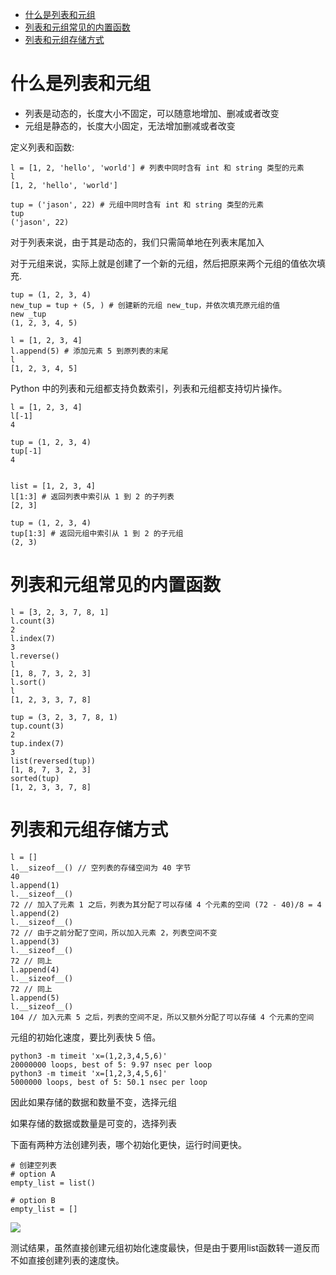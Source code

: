 - [什么是列表和元组](#什么是列表和元组)
- [列表和元组常见的内置函数](#列表和元组常见的内置函数)
- [列表和元组存储方式](#列表和元组存储方式)
# 什么是列表和元组
- 列表是动态的，长度大小不固定，可以随意地增加、删减或者改变
- 元组是静态的，长度大小固定，无法增加删减或者改变

定义列表和函数:
```
l = [1, 2, 'hello', 'world'] # 列表中同时含有 int 和 string 类型的元素
l
[1, 2, 'hello', 'world']

tup = ('jason', 22) # 元组中同时含有 int 和 string 类型的元素
tup
('jason', 22)
```

对于列表来说，由于其是动态的，我们只需简单地在列表末尾加入

对于元组来说，实际上就是创建了一个新的元组，然后把原来两个元组的值依次填充.

```
tup = (1, 2, 3, 4)
new_tup = tup + (5, ) # 创建新的元组 new_tup，并依次填充原元组的值
new _tup
(1, 2, 3, 4, 5)

l = [1, 2, 3, 4]
l.append(5) # 添加元素 5 到原列表的末尾
l
[1, 2, 3, 4, 5]
```

Python 中的列表和元组都支持负数索引，列表和元组都支持切片操作。
```
l = [1, 2, 3, 4]
l[-1]
4

tup = (1, 2, 3, 4)
tup[-1]
4


list = [1, 2, 3, 4]
l[1:3] # 返回列表中索引从 1 到 2 的子列表
[2, 3]

tup = (1, 2, 3, 4)
tup[1:3] # 返回元组中索引从 1 到 2 的子元组
(2, 3) 
```
# 列表和元组常见的内置函数

```
l = [3, 2, 3, 7, 8, 1]
l.count(3) 
2
l.index(7)
3
l.reverse()
l
[1, 8, 7, 3, 2, 3]
l.sort()
l
[1, 2, 3, 3, 7, 8]

tup = (3, 2, 3, 7, 8, 1)
tup.count(3)
2
tup.index(7)
3
list(reversed(tup))
[1, 8, 7, 3, 2, 3]
sorted(tup)
[1, 2, 3, 3, 7, 8]
```

# 列表和元组存储方式
```
l = []
l.__sizeof__() // 空列表的存储空间为 40 字节
40
l.append(1)
l.__sizeof__() 
72 // 加入了元素 1 之后，列表为其分配了可以存储 4 个元素的空间 (72 - 40)/8 = 4
l.append(2) 
l.__sizeof__()
72 // 由于之前分配了空间，所以加入元素 2，列表空间不变
l.append(3)
l.__sizeof__() 
72 // 同上
l.append(4)
l.__sizeof__() 
72 // 同上
l.append(5)
l.__sizeof__() 
104 // 加入元素 5 之后，列表的空间不足，所以又额外分配了可以存储 4 个元素的空间
```

元组的初始化速度，要比列表快 5 倍。

```
python3 -m timeit 'x=(1,2,3,4,5,6)'
20000000 loops, best of 5: 9.97 nsec per loop
python3 -m timeit 'x=[1,2,3,4,5,6]'
5000000 loops, best of 5: 50.1 nsec per loop
```

因此如果存储的数据和数量不变，选择元组

如果存储的数据或数量是可变的，选择列表

下面有两种方法创建列表，哪个初始化更快，运行时间更快。
```
# 创建空列表
# option A
empty_list = list()

# option B
empty_list = []
```
![](https://camo.githubusercontent.com/a91ba801944137159ef78b7695fe7bbe4f1c76012648c94bbe5eeef14d7f79fa/68747470733a2f2f696d672d626c6f672e6373646e696d672e636e2f32303139303532333030303334323230382e706e67)

测试结果，虽然直接创建元组初始化速度最快，但是由于要用list函数转一道反而不如直接创建列表的速度快。